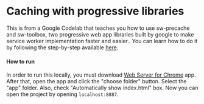 # Caching with progressive libraries

This is from a Google Codelab that teaches you how to use sw-precache and sw-toolbox, two progressive web app libraries built by google to make service worker implementation faster and easier.. 
You can learn how to do it by following the step-by-step available 
[here](https://codelabs.developers.google.com/codelabs/using-caching).

#### How to run

In order to run this locally, you must download 
[Web Server for Chrome](https://chrome.google.com/webstore/detail/web-server-for-chrome/ofhbbkphhbklhfoeikjpcbhemlocgigb) app. 
After that, open the app and click the "choose folder" button. Select the "app" folder. Also, check "Automatically show index.html" box. 
Now you can open the project by opening ```localhost:8887```.